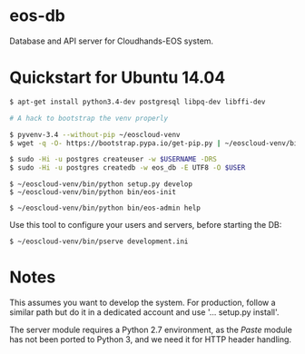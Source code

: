 # eos-db
Database and API server for Cloudhands-EOS system.

# Quickstart for Ubuntu 14.04


 ```sh
 $ apt-get install python3.4-dev postgresql libpq-dev libffi-dev
 ```

 ```sh
 # A hack to bootstrap the venv properly

 $ pyvenv-3.4 --without-pip ~/eoscloud-venv
 $ wget -q -O- https://bootstrap.pypa.io/get-pip.py | ~/eoscloud-venv/bin/python
 ```

 ```sh
 $ sudo -Hi -u postgres createuser -w $USERNAME -DRS
 $ sudo -Hi -u postgres createdb -w eos_db -E UTF8 -O $USER
 ```

 ```
 $ ~/eoscloud-venv/bin/python setup.py develop
 $ ~/eoscloud-venv/bin/python bin/eos-init
 
 $ ~/eoscloud-venv/bin/python bin/eos-admin help
 ```

Use this tool to configure your users and servers, before starting the DB:

 ```$ ~/eoscloud-venv/bin/pserve development.ini```

# Notes

This assumes you want to develop the system.  For production, follow a
similar path but do it in a dedicated account and use '... setup.py install'.

The server module requires a Python 2.7 environment, as the *Paste* module has not been ported to Python 3, and we need it for HTTP header handling.
